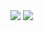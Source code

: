 <img src="https://capsule-render.vercel.app/api?type=waving&color=0:EEFF00,100:a82da8 &height=400 &section=header &text=Hi!👋 I'm Skyla &fontSize=40"/>



<img src="https://capsule-render.vercel.app/api?type=waving&color=색상코드&height=400 &section=footer" />
